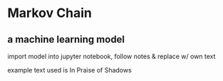 # Markov Chain 
## a machine learning model

import model into jupyter notebook, follow notes & replace w/ own text

example text used is In Praise of Shadows
